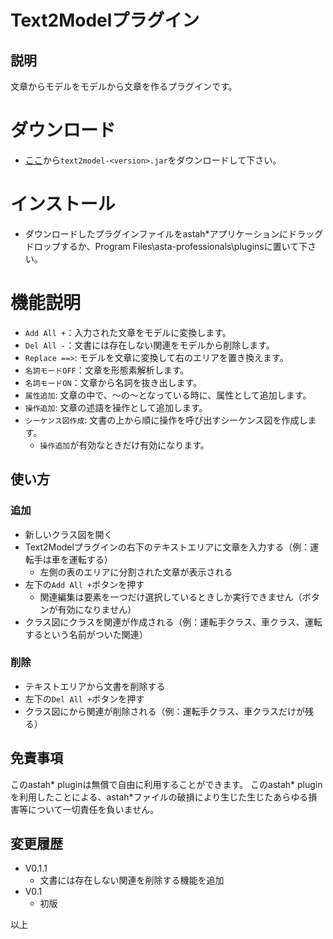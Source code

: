 # Text2Modelプラグイン

## 説明
文章からモデルをモデルから文章を作るプラグインです。

# ダウンロード
- [ここ](https://github.com/snytng/text2model/releases/latest)から`text2model-<version>.jar`をダウンロードして下さい。

# インストール
- ダウンロードしたプラグインファイルをastah*アプリケーションにドラッグドロップするか、Program Files\asta-professionals\pluginsに置いて下さい。

# 機能説明
- `Add All +`：入力された文章をモデルに変換します。
- `Del All -`：文書には存在しない関連をモデルから削除します。
- `Replace ==>`: モデルを文章に変換して右のエリアを置き換えます。
- `名詞モードOFF`：文章を形態素解析します。
- `名詞モードON`：文章から名詞を抜き出します。
- `属性追加`: 文章の中で、～の～となっている時に、属性として追加します。
- `操作追加`: 文章の述語を操作として追加します。
- `シーケンス図作成`: 文書の上から順に操作を呼び出すシーケンス図を作成します。
    -  `操作追加`が有効なときだけ有効になります。
## 使い方
### 追加
- 新しいクラス図を開く
- Text2Modelプラグインの右下のテキストエリアに文章を入力する（例：運転手は車を運転する）
    - 左側の表のエリアに分割された文章が表示される
- 左下の`Add All +`ボタンを押す
    - 関連編集は要素を一つだけ選択しているときしか実行できません（ボタンが有効になりません）
- クラス図にクラスを関連が作成される（例：運転手クラス、車クラス、運転するという名前がついた関連）
### 削除
- テキストエリアから文書を削除する
- 左下の`Del All +`ボタンを押す
- クラス図にから関連が削除される（例：運転手クラス、車クラスだけが残る）

## 免責事項
このastah* pluginは無償で自由に利用することができます。
このastah* pluginを利用したことによる、astah*ファイルの破損により生じた生じたあらゆる損害等について一切責任を負いません。

## 変更履歴
- V0.1.1
    - 文書には存在しない関連を削除する機能を追加
- V0.1
    - 初版

以上
